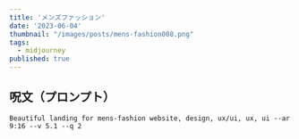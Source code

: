 ```yaml
---
title: 'メンズファッション'
date: '2023-06-04'
thumbnail: "/images/posts/mens-fashion008.png"
tags:
  - midjourney
published: true
---
```


## 呪文（プロンプト）
```
Beautiful landing for mens-fashion website, design, ux/ui, ux, ui --ar 9:16 --v 5.1 --q 2
```